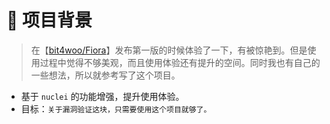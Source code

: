 # :compass: 项目背景

> 在【[bit4woo/Fiora](https://github.com/bit4woo/Fiora)】发布第一版的时候体验了一下，有被惊艳到。但是使用过程中觉得不够美观，而且使用体验还有提升的空间。同时我也有自己的一些想法，所以就参考写了这个项目。

- 基于 `nuclei` 的功能增强，提升使用体验。
- 目标：`关于漏洞验证这块，只需要使用这个项目就够了。`